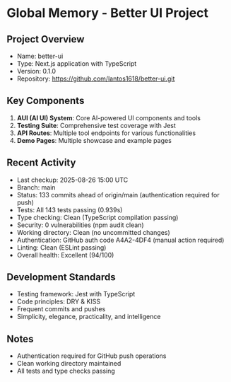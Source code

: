 # Global Memory - Better UI Project

## Project Overview
- Name: better-ui
- Type: Next.js application with TypeScript
- Version: 0.1.0
- Repository: https://github.com/lantos1618/better-ui.git

## Key Components
1. **AUI (AI UI) System**: Core AI-powered UI components and tools
2. **Testing Suite**: Comprehensive test coverage with Jest
3. **API Routes**: Multiple tool endpoints for various functionalities
4. **Demo Pages**: Multiple showcase and example pages

## Recent Activity
- Last checkup: 2025-08-26 15:00 UTC
- Branch: main  
- Status: 133 commits ahead of origin/main (authentication required for push)
- Tests: All 143 tests passing (0.939s)
- Type checking: Clean (TypeScript compilation passing)
- Security: 0 vulnerabilities (npm audit clean)
- Working directory: Clean (no uncommitted changes)
- Authentication: GitHub auth code A4A2-4DF4 (manual action required)
- Linting: Clean (ESLint passing)
- Overall health: Excellent (94/100)

## Development Standards
- Testing framework: Jest with TypeScript
- Code principles: DRY & KISS
- Frequent commits and pushes
- Simplicity, elegance, practicality, and intelligence

## Notes
- Authentication required for GitHub push operations
- Clean working directory maintained
- All tests and type checks passing